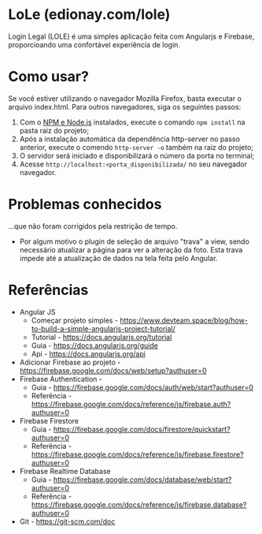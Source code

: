 # LoLe (edionay.com/lole)
Login Legal (LOLE) é uma simples aplicação feita com Angularjs e Firebase, proporcioando uma confortável experiência de login.

# Como usar?
Se você estiver utilizando o navegador Mozilla Firefox, basta executar o arquivo index.html.
Para outros navegadores, siga os seguintes passos:

1. Com o [NPM e Node.js](https://nodejs.org/) instalados, execute o comando `npm install` na pasta raiz do projeto;
2. Após a instalação automática da dependência http-server no passo anterior, execute o comendo `http-server -o` também na raiz do projeto;
3. O servidor será iniciado e disponibilizará o número da porta no terminal;
4. Acesse `http://localhost:<porta_disponibilizada/` no seu navegador navegador.

# Problemas conhecidos
...que não foram corrigidos pela restrição de tempo.
* Por algum motivo o plugin de seleção de arquivo "trava" a view, sendo necessário atualizar a página para ver a alteração da foto. Esta trava impede até a atualização de dados na tela feita pelo Angular.

# Referências

* Angular JS 
   * Começar projeto simples - https://www.devteam.space/blog/how-to-build-a-simple-angularjs-project-tutorial/
   * Tutorial - https://docs.angularjs.org/tutorial
   * Guia - https://docs.angularjs.org/guide
   * Api - https://docs.angularjs.org/api
* Adicionar Firebase ao projeto - https://firebase.google.com/docs/web/setup?authuser=0
* Firebase Authentication - 
   * Guia - https://firebase.google.com/docs/auth/web/start?authuser=0
   * Referência - https://firebase.google.com/docs/reference/js/firebase.auth?authuser=0
* Firebase Firestore
   * Guia - https://firebase.google.com/docs/firestore/quickstart?authuser=0
   * Referência - https://firebase.google.com/docs/reference/js/firebase.firestore?authuser=0
* Firebase Realtime Database
   * Guia - https://firebase.google.com/docs/database/web/start?authuser=0
   * Referência - https://firebase.google.com/docs/reference/js/firebase.database?authuser=0
* Git - https://git-scm.com/doc
